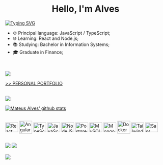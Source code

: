  <!-- ### Olá! Eu sou o Mateus Alves -->

<h1 align="center">Hello, I'm Alves</a>  <!-- <img src="https://user-images.githubusercontent.com/64318469/176737130-33ef105d-385a-43e4-a68e-33ac3f19ab12.gif" height="32" /> --></h1>

<!--[![Typing SVG](https://readme-typing-svg.herokuapp.com?font=Fira+Code&duration=10000&pause=5000&color=DD6387&vCenter=true&width=435&lines=Front-end+Developer)](https://git.io/typing-svg)-->
[![Typing SVG](https://readme-typing-svg.herokuapp.com?font=Fira+Code&pause=1000&width=435&lines=Software+Developer;Full-Stack+Developer)](https://git.io/typing-svg)

- ⚙️ Principal language: JavaScript / TypeScript;
- 🌐 Learning: React and Node.js;
- 📚 Studying: Bachelor in Information Systems;
- 🎓 Graduate in Finance;

<br/>
<p align="left"><img src="https://komarev.com/ghpvc/?username=matealves&label=Profile%20views&color=36BCF7&style=flat%22%20title=%22matealves" /></p>

[>> PERSONAL PORTFOLIO](https://mateusalves.vercel.app/) <br><br>
 
  <a href="https://github.com/matealves/github-readme-stats"><img align="center" src="https://github-readme-stats.vercel.app/api/top-langs/?username=matealves&layout=compact&theme=tokyonight&hide_border=true&langs_count=8" /></a>
  
   <a href="https://github.com/matealves/github-readme-stats"><img align="center" src="https://github-readme-stats.vercel.app/api?username=matealves&show_icons=true&include_all_commits=true&theme=tokyonight&hide_border=true" title="Mateus Alves' github stats" /></a> 
  
  <!-- light-theme: buefy -->
  <!-- dark-theme: dracula -->
  <!-- dark-theme: tokyonight -->
 
  <div style="display: inline_block"><br>
  <img align="center" title="React" height="30" width="40" src="https://cdn.jsdelivr.net/gh/devicons/devicon/icons/react/react-original.svg">
  <img align="center" title="Angular" height="40" width="40" src="https://cdn.jsdelivr.net/gh/devicons/devicon/icons/angular/angular-original.svg">
  <img align="center" title="TypeScript" height="30" width="40" src="https://cdn.jsdelivr.net/gh/devicons/devicon/icons/typescript/typescript-original.svg">
  <img align="center" title="JavaScript" height="30" width="40" src="https://cdn.jsdelivr.net/gh/devicons/devicon/icons/javascript/javascript-original.svg">
  <img align="center" title="NodeJS" height="30" width="40" src="https://cdn.jsdelivr.net/gh/devicons/devicon/icons/nodejs/nodejs-original.svg">
  <img  align="center" title="PostgreSQL" height="30" width="40" src="https://cdn.jsdelivr.net/gh/devicons/devicon@latest/icons/postgresql/postgresql-original.svg"/>
  <img  align="center" title="MySQL" height="30" width="40" src="https://cdn.jsdelivr.net/gh/devicons/devicon@latest/icons/mysql/mysql-original.svg"/>
 <img  align="center" title="MongoDB" height="30" width="40" src="https://cdn.jsdelivr.net/gh/devicons/devicon@latest/icons/mongodb/mongodb-original.svg" />
 <img  align="center" title="Docker" height="40" width="40" src="https://cdn.jsdelivr.net/gh/devicons/devicon@latest/icons/docker/docker-original.svg"/>
<!--   <img align="center" title="HTML" height="30" width="40" src="https://raw.githubusercontent.com/devicons/devicon/master/icons/html5/html5-original.svg"> -->
<!--   <img align="center" title="CSS" height="30" width="40" src="https://raw.githubusercontent.com/devicons/devicon/master/icons/css3/css3-original.svg"> -->
 <img align="center" title="Tailwind" height="30" width="40" src="https://cdn.jsdelivr.net/gh/devicons/devicon@latest/icons/tailwindcss/tailwindcss-original.svg">
 <img align="center" title="Sass" height="30" width="40" src="https://cdn.jsdelivr.net/gh/devicons/devicon/icons/sass/sass-original.svg">
<!--  <img align="center" title="Git" height="30" width="40" src="https://cdn.jsdelivr.net/gh/devicons/devicon/icons/git/git-original.svg"> -->
<!--   <img align="center" title="PhotoShop" height="30" width="40" src="https://cdn.jsdelivr.net/gh/devicons/devicon@latest/icons/photoshop/photoshop-original.svg"> -->
   <!--<img align="center" title="Mateus-C++" height="30" width="40" src="https://cdn.jsdelivr.net/gh/devicons/devicon/icons/cplusplus/cplusplus-original.svg"> -->
<!--   <img align="center" title="Mateus-PHP" height="30" width="40" src="https://cdn.jsdelivr.net/gh/devicons/devicon/icons/php/php-plain.svg">
  <img align="center" title="Mateus-MySql" height="30" width="40" src="https://cdn.jsdelivr.net/gh/devicons/devicon/icons/mysql/mysql-original-wordmark.svg"> -->
 <!-- <img align="center" title="Mateus-OracleSQL" height="30" width="40" src="https://cdn.worldvectorlogo.com/logos/oracle-logo-1.svg"> -->
</div>
  
  ##
 
<div> 
<!-- <a href="https://www.youtube.com/channel/UC_-uuuZbY0AAt9CViNzvc-Q" target="_blank"><img src="https://img.shields.io/badge/YouTube-FF0000?style=for-the-badge&logo=youtube&logoColor=white" target="_blank"></a> -->
  <a href="https://www.linkedin.com/in/mateusalvesds/" target="_blank"><img src="https://img.shields.io/badge/-LinkedIn-%230077B5?style=for-the-badge&logo=linkedin&logoColor=white" target="_blank"></a>
  <!--<a href="https://instagram.com/mate.alves" target="_blank"><img src="https://img.shields.io/badge/-Instagram-%23E4405F?style=for-the-badge&logo=instagram&logoColor=white" target="_blank"></a>-->
 	<!-- <a href="https://www.twitch.tv/rafaballerinii" target="_blank"><img src="https://img.shields.io/badge/Twitch-9146FF?style=for-the-badge&logo=twitch&logoColor=white" target="_blank"></a> 
 <a href="https://discord.gg/pDbY76q8Qf" target="_blank"><img src="https://img.shields.io/badge/Discord-7289DA?style=for-the-badge&logo=discord&logoColor=white" target="_blank"></a> -->
  <a href = "mailto:contatomateusalves@hotmail.com"><img src="https://img.shields.io/badge/Microsoft_Outlook-0078D4?style=for-the-badge&logo=microsoft-outlook&logoColor=white" target="_blank"></a>
 
  <!-- ![Snake animation](https://github.com/matealves/matealves/blob/output/github-contribution-grid-snake.svg) -->
</div>
<br>
  <a href="https://github-readme-streak-stats.herokuapp.com/?user=matealves&%22%20title=%22matealves%22"><img align="center" src="https://github-readme-streak-stats.herokuapp.com/?user=matealves&%22%20title=%22matealves%22&theme=tokyonight"/></a>
